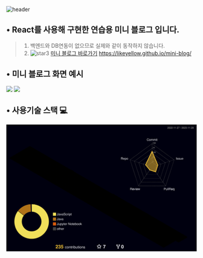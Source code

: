 <div align="left">
  
![header](https://capsule-render.vercel.app/api?type=waving&color=timeGradient&text=Welcome%20to%20likeyellow's%20GitHub%20👋&animation=twinkling&fontSize=35&fontAlignY=40&fontAlign=50&height=250)
  
## • React를 사용해 구현한 연습용 미니 블로그 입니다.
> 1. 백엔드와 DB연동이 없으므로 실제와 같이 동작하지 않습니다.
> 2. <img width="46" alt="star3" src="https://user-images.githubusercontent.com/78655692/151471989-9e21d7a8-a7b6-44b0-b598-2bb204b56b00.png"> [미니 블로그 바로가기](https://likeyellow.github.io/mini-blog/) https://likeyellow.github.io/mini-blog/


## • 미니 블로그 화면 예시
<div>
  <img src="https://github.com/likeyellow/mini-blog/assets/38120188/89c197e7-43eb-42d9-9332-e6471b379613" width="500" />
  <img src="https://github.com/likeyellow/mini-blog/assets/38120188/fefba85a-ca66-4025-857f-286af65f5b9f" width="500" />  
</div>


## • 사용기술 스택 💻
![](./profile-3d-contrib/profile-night-rainbow.svg)

